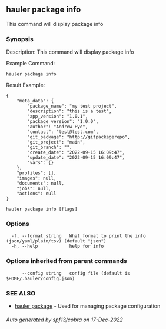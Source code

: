 ## hauler package info

This command will display package info

### Synopsis


Description:
This command will display package info

Example Command:
```
hauler package info
```
Result Example:
```
{
	"meta_data": {
		"package_name": "my test project",     
		"description": "this is a test",       
		"app_version": "1.0.1",
		"package_version": "1.0.0",
		"author": "Andrew Pye",
		"contact": "test@test.com",
		"git_package": "http://gitpackagerepo",
		"git_project": "main",
		"git_branch": "",
		"create_date": "2022-09-15 16:09:47",
		"update_date": "2022-09-15 16:09:47",
		"vars": {}
	},
	"profiles": [],
	"images": null,
	"documents": null,
	"jobs": null,
	"actions": null
}
```
		

```
hauler package info [flags]
```

### Options

```
  -f, --format string   What format to print the info (json/yaml/plain/tsv) (default "json")
  -h, --help            help for info
```

### Options inherited from parent commands

```
      --config string   config file (default is $HOME/.hauler/config.json)
```

### SEE ALSO

* [hauler package](hauler_package.md)	 - Used for managing package configuration

###### Auto generated by spf13/cobra on 17-Dec-2022
